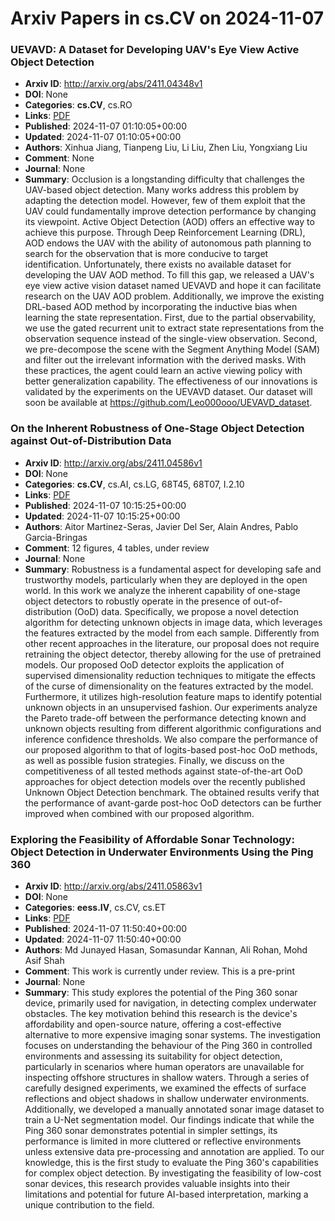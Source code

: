# Arxiv Papers in cs.CV on 2024-11-07
### UEVAVD: A Dataset for Developing UAV's Eye View Active Object Detection
- **Arxiv ID**: http://arxiv.org/abs/2411.04348v1
- **DOI**: None
- **Categories**: **cs.CV**, cs.RO
- **Links**: [PDF](http://arxiv.org/pdf/2411.04348v1)
- **Published**: 2024-11-07 01:10:05+00:00
- **Updated**: 2024-11-07 01:10:05+00:00
- **Authors**: Xinhua Jiang, Tianpeng Liu, Li Liu, Zhen Liu, Yongxiang Liu
- **Comment**: None
- **Journal**: None
- **Summary**: Occlusion is a longstanding difficulty that challenges the UAV-based object detection. Many works address this problem by adapting the detection model. However, few of them exploit that the UAV could fundamentally improve detection performance by changing its viewpoint. Active Object Detection (AOD) offers an effective way to achieve this purpose. Through Deep Reinforcement Learning (DRL), AOD endows the UAV with the ability of autonomous path planning to search for the observation that is more conducive to target identification. Unfortunately, there exists no available dataset for developing the UAV AOD method. To fill this gap, we released a UAV's eye view active vision dataset named UEVAVD and hope it can facilitate research on the UAV AOD problem. Additionally, we improve the existing DRL-based AOD method by incorporating the inductive bias when learning the state representation. First, due to the partial observability, we use the gated recurrent unit to extract state representations from the observation sequence instead of the single-view observation. Second, we pre-decompose the scene with the Segment Anything Model (SAM) and filter out the irrelevant information with the derived masks. With these practices, the agent could learn an active viewing policy with better generalization capability. The effectiveness of our innovations is validated by the experiments on the UEVAVD dataset. Our dataset will soon be available at https://github.com/Leo000ooo/UEVAVD_dataset.



### On the Inherent Robustness of One-Stage Object Detection against Out-of-Distribution Data
- **Arxiv ID**: http://arxiv.org/abs/2411.04586v1
- **DOI**: None
- **Categories**: **cs.CV**, cs.AI, cs.LG, 68T45, 68T07, I.2.10
- **Links**: [PDF](http://arxiv.org/pdf/2411.04586v1)
- **Published**: 2024-11-07 10:15:25+00:00
- **Updated**: 2024-11-07 10:15:25+00:00
- **Authors**: Aitor Martinez-Seras, Javier Del Ser, Alain Andres, Pablo Garcia-Bringas
- **Comment**: 12 figures, 4 tables, under review
- **Journal**: None
- **Summary**: Robustness is a fundamental aspect for developing safe and trustworthy models, particularly when they are deployed in the open world. In this work we analyze the inherent capability of one-stage object detectors to robustly operate in the presence of out-of-distribution (OoD) data. Specifically, we propose a novel detection algorithm for detecting unknown objects in image data, which leverages the features extracted by the model from each sample. Differently from other recent approaches in the literature, our proposal does not require retraining the object detector, thereby allowing for the use of pretrained models. Our proposed OoD detector exploits the application of supervised dimensionality reduction techniques to mitigate the effects of the curse of dimensionality on the features extracted by the model. Furthermore, it utilizes high-resolution feature maps to identify potential unknown objects in an unsupervised fashion. Our experiments analyze the Pareto trade-off between the performance detecting known and unknown objects resulting from different algorithmic configurations and inference confidence thresholds. We also compare the performance of our proposed algorithm to that of logits-based post-hoc OoD methods, as well as possible fusion strategies. Finally, we discuss on the competitiveness of all tested methods against state-of-the-art OoD approaches for object detection models over the recently published Unknown Object Detection benchmark. The obtained results verify that the performance of avant-garde post-hoc OoD detectors can be further improved when combined with our proposed algorithm.



### Exploring the Feasibility of Affordable Sonar Technology: Object Detection in Underwater Environments Using the Ping 360
- **Arxiv ID**: http://arxiv.org/abs/2411.05863v1
- **DOI**: None
- **Categories**: **eess.IV**, cs.CV, cs.ET
- **Links**: [PDF](http://arxiv.org/pdf/2411.05863v1)
- **Published**: 2024-11-07 11:50:40+00:00
- **Updated**: 2024-11-07 11:50:40+00:00
- **Authors**: Md Junayed Hasan, Somasundar Kannan, Ali Rohan, Mohd Asif Shah
- **Comment**: This work is currently under review. This is a pre-print
- **Journal**: None
- **Summary**: This study explores the potential of the Ping 360 sonar device, primarily used for navigation, in detecting complex underwater obstacles. The key motivation behind this research is the device's affordability and open-source nature, offering a cost-effective alternative to more expensive imaging sonar systems. The investigation focuses on understanding the behaviour of the Ping 360 in controlled environments and assessing its suitability for object detection, particularly in scenarios where human operators are unavailable for inspecting offshore structures in shallow waters. Through a series of carefully designed experiments, we examined the effects of surface reflections and object shadows in shallow underwater environments. Additionally, we developed a manually annotated sonar image dataset to train a U-Net segmentation model. Our findings indicate that while the Ping 360 sonar demonstrates potential in simpler settings, its performance is limited in more cluttered or reflective environments unless extensive data pre-processing and annotation are applied. To our knowledge, this is the first study to evaluate the Ping 360's capabilities for complex object detection. By investigating the feasibility of low-cost sonar devices, this research provides valuable insights into their limitations and potential for future AI-based interpretation, marking a unique contribution to the field.



